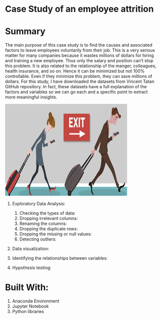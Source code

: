 # Case Study of an employee attrition
# Summary
    
The main purpose of this case study is to find the causes and associated factors to leave employees voluntarily from their job. This is a very serious matter for many companies because it wastes millions of dollars for hiring and training a new employee. Thus only the salary and position can’t stop this problem. It is also related to the relationship of the manger, colleagues, health insurance, and so on. Hence it can be minimized but not 100% controllable. Even if they minimize this problem, they can save millions of dollars. For this study, I have downloaded the datasets from Vincent Tatan GitHub repository. In fact, these datasets have a full explanation of the factors and variables so we can go each and a specific point to extract more meaningful insights.

<img src="image/employee.png" width="400px" height="300px">

1)	Exploratory Data Analysis:

    1)	Checking the types of data:
    2)	Dropping irrelevant columns:
    3)	Renaming the columns:
    4)	Dropping the duplicate rows:
    5)	Dropping the missing or null values:
    6)	Detecting outliers:
    
2)	Data visualization:
3)	Identifying the relationships between variables:
4)	Hypothesis testing:

# Built With:
1) Anaconda Environment
2) Jupyter Notebook
3) Python libraries
